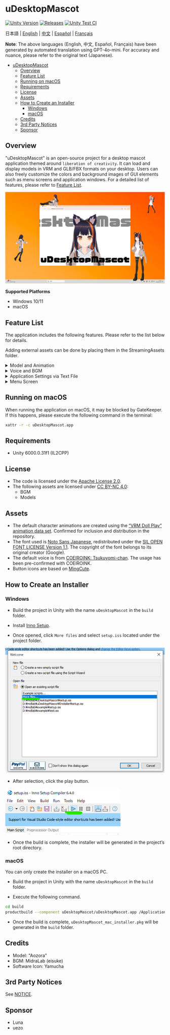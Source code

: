# uDesktopMascot

[![Unity Version](https://img.shields.io/badge/Unity-6000.0%2B-blueviolet?logo=unity)](https://unity.com/releases/editor/archive)
[![Releases](https://img.shields.io/github/release/MidraLab/uDesktopMascot.svg)](https://github.com/MidraLab/uDesktopMascot/releases)
[![Unity Test CI](https://github.com/MidraLab/uDesktopMascot/actions/workflows/edit-test.yml/badge.svg)](https://github.com/MidraLab/uDesktopMascot/actions/workflows/edit-test.yml)

日本語 | [English](README_EN.md) | [中文](README_CN.md) | [Español](README_ES.md) | [Français](README_FR.md)

**Note**: The above languages (English, 中文, Español, Français) have been generated by automated translation using GPT-4o-mini. For accuracy and nuance, please refer to the original text (Japanese).

<!-- TOC -->
* [uDesktopMascot](#udesktopmascot)
  * [Overview](#overview)
  * [Feature List](#feature-list)
  * [Running on macOS](#running-on-macos)
  * [Requirements](#requirements)
  * [License](#license)
  * [Assets](#assets)
  * [How to Create an Installer](#how-to-create-an-installer)
    * [Windows](#windows)
    * [macOS](#macos)
  * [Credits](#credits)
  * [3rd Party Notices](#3rd-party-notices)
  * [Sponsor](#sponsor)
<!-- TOC -->

## Overview

"uDesktopMascot" is an open-source project for a desktop mascot application themed around `liberation of creativity`. It can load and display models in VRM and GLB/FBX formats on your desktop. Users can also freely customize the colors and background images of GUI elements such as menu screens and application windows. For a detailed list of features, please refer to [Feature List](#feature-list).

![](Docs/Image/AppImage.png)

**Supported Platforms**
* Windows 10/11
* macOS

## Feature List

The application includes the following features. Please refer to the list below for details.

Adding external assets can be done by placing them in the StreamingAssets folder.

<details>

<summary>Model and Animation</summary>

* Load and display model files placed in StreamingAssets.
  * Supports VRM (1.x, 0.x) format models.
  * Supports GLB/GLTF format models (animation not supported).
  * Supports FBX format models (some models may not load textures properly; animation is not supported).
    * Textures can be loaded by placing them in StreamingAssets/textures/.
* Add VRM models from the model selection and addition screen.
  * Add by specifying the path.
  * Add via the file selection dialog.

</details>

<details>

<summary>Voice and BGM</summary>

* Load and play audio files placed under SteamingAssets/Voice/. If there are multiple files, one will be played at random.
  * Sounds played on click are loaded from audio files placed in StreamingAssets/Voice/Click/.
* Load and play music files placed under SteamingAssets/BGM/. If there are multiple files, one will be played at random.
* Add a default voice for the character.
  * The default voice uses audio from [COEIROINK: Tsukuyomi-chan](https://coeiroink.com/character/audio-character/tsukuyomi-chan).
  * It plays on application start, application exit, and on click.

</details>

<details>

<summary>Application Settings via Text File</summary>

You can change application settings using the application_settings.txt file.

The structure of the settings file is as follows:

```txt
[Character]
ModelPath=default.vrm
TexturePaths=test.png
Scale=3
PositionX=0
PositionY=0
PositionZ=0
RotationX=0
RotationY=0
RotationZ=0

[Sound]
VoiceVolume=1
BGMVolume=0.5
SEVolume=1

[Display]
Opacity=1
AlwaysOnTop=True

[Performance]
TargetFrameRate=60
QualityLevel=2
```

</details>

<details>

<summary>Menu Screen</summary>

* Set the background image and background color of the menu screen.
  * Background images can be loaded from image files placed in StreamingAssets/Menu/. Supported image formats are:
    * PNG
    * JPG (JPEG)
    * BMP
    * GIF (still images)
    * TGA
    * TIFF
  * Background colors can be specified using color codes.
* Access the following features from the menu screen:
  * Model selection and addition screen
  * AI chat feature
  * LocalWeb feature
  * Application settings
  * Exit application
* You can minimize the application to the notification area (Windows only) by pressing the minimize button on the menu screen.
  * Minimized applications can be restored by clicking the icon in the notification area.

</details>

## Running on macOS

When running the application on macOS, it may be blocked by GateKeeper. If this happens, please execute the following command in the terminal:

```sh
xattr -r -c uDesktopMascot.app
```

## Requirements
* Unity 6000.0.31f1 (IL2CPP)

## License
* The code is licensed under the [Apache License 2.0](LICENSE).
* The following assets are licensed under [CC BY-NC 4.0](https://creativecommons.org/licenses/by-nc/4.0/):
  * BGM
  * Models

## Assets
* The default character animations are created using the [“VRM Doll Play” animation data set](https://fumi2kick.booth.pm/items/1655686). Confirmed for inclusion and distribution in the repository.
* The font used is [Noto Sans Japanese](https://fonts.google.com/noto/specimen/Noto+Sans+JP?lang=ja_Jpan), redistributed under the [SIL OPEN FONT LICENSE Version 1.1](https://fonts.google.com/noto/specimen/Noto+Sans+JP/license?lang=ja_Jpan). The copyright of the font belongs to its original creator (Google).
* The default voice is from [COEIROINK: Tsukuyomi-chan](https://coeiroink.com/character/audio-character/tsukuyomi-chan). The usage has been pre-confirmed with COEIROINK.
* Button icons are based on [MingCute](https://github.com/MidraLab/MingCute).

## How to Create an Installer
### Windows
* Build the project in Unity with the name `uDesktopMascot` in the `build` folder.

* Install [Inno Setup](https://www.jrsoftware.org/isdl.php).

* Once opened, click `More files` and select `setup.iss` located under the project folder.

![](Docs/Image/SetupIss-1.png)
* After selection, click the play button.

![](Docs/Image/SetupIss-2.png)
* Once the build is complete, the installer will be generated in the project’s root directory.

### macOS
You can only create the installer on a macOS PC.

* Build the project in Unity with the name `uDesktopMascot` in the `build` folder.

* Execute the following command.
```sh
cd build
productbuild --component uDesktopMascot/uDesktopMascot.app /Applications ./uDesktopMascot_mac_installer.pkg
```
* Once the build is complete, `uDesktopMascot_mac_installer.pkg` will be generated in the `build` folder.

## Credits
* Model: "Aozora"
* BGM: MidraLab (eisuke)
* Software Icon: Yamucha

## 3rd Party Notices

See [NOTICE](./NOTICE.md).

## Sponsor
- Luna
- uezo